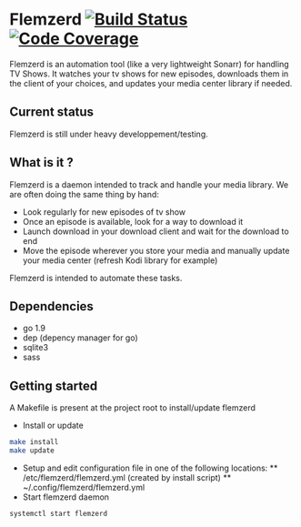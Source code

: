 # Flemzerd [![Build Status](https://travis-ci.org/macarrie/flemzerd.svg?branch=master)](https://travis-ci.org/macarrie/flemzerd/) [![Code Coverage](https://codecov.io/gh/macarrie/flemzerd/branch/master/graph/badge.svg)](https://codecov.io/gh/macarrie/flemzerd)

Flemzerd is an automation tool (like a very lightweight Sonarr) for handling TV Shows.
It watches your tv shows for new episodes, downloads them in the client of your choices, and updates your media center library if needed.

## Current status

Flemzerd is still under heavy developpement/testing.

## What is it ?

Flemzerd is a daemon intended to track and handle your media library. We are often doing the same thing by hand: 
* Look regularly for new episodes of tv show
* Once an episode is available, look for a way to download it
* Launch download in your download client and wait for the download to end
* Move the episode wherever you store your media and manually update your media center (refresh Kodi library for example)

Flemzerd is intended to automate these tasks.


## Dependencies

* go 1.9
* dep (depency manager for go)
* sqlite3
* sass

## Getting started

A Makefile is present at the project root to install/update flemzerd
* Install or update
```bash
make install
make update
```
* Setup and edit configuration file in one of the following locations:
 ** /etc/flemzerd/flemzerd.yml (created by install script)
 ** ~/.config/flemzerd/flemzerd.yml
* Start flemzerd daemon
```bash
systemctl start flemzerd
```
